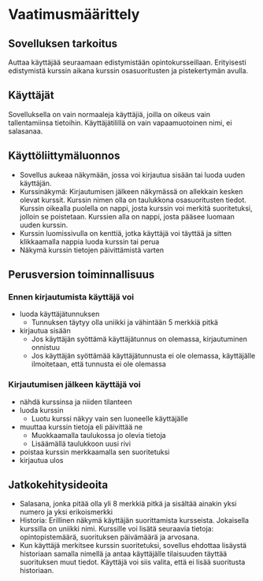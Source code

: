 # Vaatimusmäärittely

## Sovelluksen tarkoitus

Auttaa käyttäjää seuraamaan edistymistään opintokursseillaan. Erityisesti edistymistä kurssin aikana kurssin osasuoritusten ja pistekertymän
avulla.

## Käyttäjät

Sovelluksella on vain normaaleja käyttäjiä, joilla on oikeus vain tallentamiinsa tietoihin. Käyttäjätilillä on vain vapaamuotoinen nimi,
ei salasanaa.

## Käyttöliittymäluonnos

- Sovellus aukeaa näkymään, jossa voi kirjautua sisään tai luoda uuden käyttäjän.
- Kurssinäkymä: Kirjautumisen jälkeen näkymässä on allekkain kesken olevat kurssit. Kurssin nimen olla on taulukkona osasuoritusten tiedot.
Kurssin oikealla puolella on nappi, josta kurssin voi merkitä suoritetuksi, jolloin se poistetaan. Kurssien alla on nappi, josta pääsee
luomaan uuden kurssin.
- Kurssin luomissivulla on kenttiä, jotka käyttäjä voi täyttää ja sitten klikkaamalla nappia luoda kurssin tai perua
- Näkymä kurssin tietojen päivittämistä varten

## Perusversion toiminnallisuus

### Ennen kirjautumista käyttäjä voi
- luoda käyttäjätunnuksen
  - Tunnuksen täytyy olla uniikki ja vähintään 5 merkkiä pitkä
- kirjautua sisään
  - Jos käyttäjän syöttämä käyttäjätunnus on olemassa, kirjautuminen onnistuu
  - Jos käyttäjän syöttämää käyttäjätunnusta ei ole olemassa, käyttäjälle ilmoitetaan, että tunnusta ei ole olemassa

### Kirjautumisen jälkeen käyttäjä voi
- nähdä kurssinsa ja niiden tilanteen
- luoda kurssin
  - Luotu kurssi näkyy vain sen luoneelle käyttäjälle
- muuttaa kurssin tietoja eli päivittää ne
  - Muokkaamalla taulukossa jo olevia tietoja
  - Lisäämällä taulukkoon uusi rivi
- poistaa kurssin merkkaamalla sen suoritetuksi
- kirjautua ulos

## Jatkokehitysideoita
- Salasana, jonka pitää olla yli 8 merkkiä pitkä ja sisältää ainakin yksi numero ja yksi erikoismerkki
- Historia: Erillinen näkymä käyttäjän suorittamista kursseista. Jokaisella kurssilla on uniikki nimi. Kurssille voi lisätä seuraavia
tietoja: opintopistemäärä, suorituksen päivämäärä ja arvosana.
- Kun käyttäjä merkitsee kurssin suoritetuksi, sovellus ehdottaa lisäystä historiaan samalla nimellä ja antaa käyttäjälle tilaisuuden
täyttää suorituksen muut tiedot. Käyttäjä voi siis valita, että ei lisää suoritusta historiaan.
